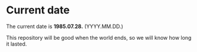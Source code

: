 # Current date

The current date is **1985.07.28.** (YYYY.MM.DD.)

This repository will be good when the world ends, so we will know how long it lasted.